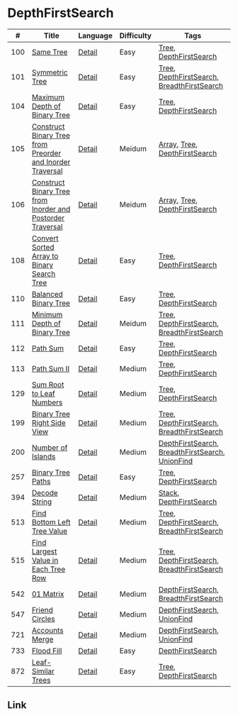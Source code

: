 # DepthFirstSearch
|#|Title|Language|Difficulty|Tags|
|-|-----|--------|----------|----|
|100|[Same Tree](https://leetcode.com/problems/same-tree)|[Detail](https://github.com/ZacharyChang/leetcode/tree/master/100.same-tree)|Easy|[Tree], [DepthFirstSearch]|
|101|[Symmetric Tree](https://leetcode.com/problems/symmetric-tree)|[Detail](https://github.com/ZacharyChang/leetcode/tree/master/101.symmetric-tree)|Easy|[Tree], [DepthFirstSearch], [BreadthFirstSearch]|
|104|[Maximum Depth of Binary Tree](https://leetcode.com/problems/maximum-depth-of-binary-tree)|[Detail](https://github.com/ZacharyChang/leetcode/tree/master/104.maximum-depth-of-binary-tree)|Easy|[Tree], [DepthFirstSearch]|
|105|[Construct Binary Tree from Preorder and Inorder Traversal](https://leetcode.com/problems/construct-binary-tree-from-preorder-and-inorder-traversal)|[Detail](https://github.com/ZacharyChang/leetcode/tree/master/105.construct-binary-tree-from-preorder-and-inorder-traversal)|Meidum|[Array], [Tree], [DepthFirstSearch]|
|106|[Construct Binary Tree from Inorder and Postorder Traversal](https://leetcode.com/problems/construct-binary-tree-from-inorder-and-postorder-traversal)|[Detail](https://github.com/ZacharyChang/leetcode/tree/master/106.construct-binary-tree-from-inorder-and-postorder-traversal)|Meidum|[Array], [Tree], [DepthFirstSearch]|
|108|[Convert Sorted Array to Binary Search Tree](https://leetcode.com/problems/convert-sorted-array-to-binary-search-tree)|[Detail](https://github.com/ZacharyChang/leetcode/tree/master/108.convert-sorted-array-to-binary-search-tree)|Easy|[Tree], [DepthFirstSearch]|
|110|[Balanced Binary Tree](https://leetcode.com/problems/balanced-binary-tre)|[Detail](https://github.com/ZacharyChang/leetcode/tree/master/110.balanced-binary-tre)|Easy|[Tree], [DepthFirstSearch]|
|111|[Minimum Depth of Binary Tree](https://leetcode.com/problems/minimum-depth-of-binary-tree)|[Detail](https://github.com/ZacharyChang/leetcode/tree/master/111.minimum-depth-of-binary-tree)|Meidum|[Tree], [DepthFirstSearch], [BreadthFirstSearch]|
|112|[Path Sum](https://leetcode.com/problems/path-sum)|[Detail](https://github.com/ZacharyChang/leetcode/tree/master/112.path-sum)|Easy|[Tree], [DepthFirstSearch]|
|113|[Path Sum II](https://leetcode.com/problems/path-sum-ii)|[Detail](https://github.com/ZacharyChang/leetcode/tree/master/113.path-sum-ii)|Medium|[Tree], [DepthFirstSearch]|
|129|[Sum Root to Leaf Numbers](https://leetcode.com/problems/sum-root-to-leaf-numbers)|[Detail](https://github.com/ZacharyChang/leetcode/tree/master/129.sum-root-to-leaf-numbers)|Medium|[Tree], [DepthFirstSearch]|
|199|[Binary Tree Right Side View](https://leetcode.com/problems/binary-tree-right-side-view)|[Detail](https://github.com/ZacharyChang/leetcode/tree/master/199.binary-tree-right-side-view)|Medium|[Tree], [DepthFirstSearch], [BreadthFirstSearch]|
|200|[Number of Islands](https://leetcode.com/problems/number-of-islands)|[Detail](https://github.com/ZacharyChang/leetcode/tree/master/200.number-of-islands)|Medium|[DepthFirstSearch], [BreadthFirstSearch], [UnionFind]|
|257|[Binary Tree Paths](https://leetcode.com/problems/binary-tree-paths)|[Detail](https://github.com/ZacharyChang/leetcode/tree/master/257.binary-tree-paths)|Easy|[Tree], [DepthFirstSearch]|
|394|[Decode String](https://leetcode.com/problems/decode-string)|[Detail](https://github.com/ZacharyChang/leetcode/tree/master/394.decode-string)|Medium|[Stack], [DepthFirstSearch]|
|513|[Find Bottom Left Tree Value](https://leetcode.com/problems/find-bottom-left-tree-value)|[Detail](https://github.com/ZacharyChang/leetcode/tree/master/513.find-bottom-left-tree-value)|Medium|[Tree], [DepthFirstSearch], [BreadthFirstSearch]|
|515|[Find Largest Value in Each Tree Row](https://leetcode.com/problems/find-largest-value-in-each-tree-row)|[Detail](https://github.com/ZacharyChang/leetcode/tree/master/515.find-largest-value-in-each-tree-row)|Medium|[Tree], [DepthFirstSearch], [BreadthFirstSearch]|
|542|[01 Matrix](https://leetcode.com/problems/01-matrix)|[Detail](https://github.com/ZacharyChang/leetcode/tree/master/542.01-matrix)|Medium|[DepthFirstSearch], [BreadthFirstSearch]|
|547|[Friend Circles](https://leetcode.com/problems/friend-circles)|[Detail](https://github.com/ZacharyChang/leetcode/tree/master/547.friend-circles)|Medium|[DepthFirstSearch], [UnionFind]|
|721|[Accounts Merge](https://leetcode.com/problems/accounts-merge)|[Detail](https://github.com/ZacharyChang/leetcode/tree/master/721.accounts-merge)|Medium|[DepthFirstSearch], [UnionFind]|
|733|[Flood Fill](https://leetcode.com/problems/flood-fill)|[Detail](https://github.com/ZacharyChang/leetcode/tree/master/733.flood-fill)|Easy|[DepthFirstSearch]|
|872|[Leaf-Similar Trees](https://leetcode.com/problems/leaf-similar-trees)|[Detail](https://github.com/ZacharyChang/leetcode/tree/master/872.leaf-similar-trees)|Easy|[Tree], [DepthFirstSearch]|

## Link
[Array]: https://github.com/ZacharyChang/leetcode/tree/master/tags/array.md
[Backtracking]: https://github.com/ZacharyChang/leetcode/tree/master/tags/backtracking.md
[BinarySearch]: https://github.com/ZacharyChang/leetcode/tree/master/tags/binary-search.md
[BitManipulation]: https://github.com/ZacharyChang/leetcode/tree/master/tags/bit-manipulation.md
[BreadthFirstSearch]: https://github.com/ZacharyChang/leetcode/tree/master/tags/breadth-first-search.md
[Database]: https://github.com/ZacharyChang/leetcode/tree/master/tags/database.md
[DepthFirstSearch]: https://github.com/ZacharyChang/leetcode/tree/master/tags/depth-first-search.md
[Design]: https://github.com/ZacharyChang/leetcode/tree/master/tags/design.md
[DivideAndConquer]: https://github.com/ZacharyChang/leetcode/tree/master/tags/divide-and-conquer.md
[DynamicProgramming]: https://github.com/ZacharyChang/leetcode/tree/master/tags/dynamic-programming.md
[Graph]: https://github.com/ZacharyChang/leetcode/tree/master/tags/graph.md
[Greedy]: https://github.com/ZacharyChang/leetcode/tree/master/tags/greedy.md
[HashTable]: https://github.com/ZacharyChang/leetcode/tree/master/tags/hash-table.md
[Heap]: https://github.com/ZacharyChang/leetcode/tree/master/tags/heap.md
[LinkedList]: https://github.com/ZacharyChang/leetcode/tree/master/tags/linked-list.md
[Math]: https://github.com/ZacharyChang/leetcode/tree/master/tags/math.md
[Sort]: https://github.com/ZacharyChang/leetcode/tree/master/tags/sort.md
[Stack]: https://github.com/ZacharyChang/leetcode/tree/master/tags/stack.md
[String]: https://github.com/ZacharyChang/leetcode/tree/master/tags/string.md
[Tree]: https://github.com/ZacharyChang/leetcode/tree/master/tags/tree.md
[Trie]: https://github.com/ZacharyChang/leetcode/tree/master/tags/trie.md
[TwoPointers]: https://github.com/ZacharyChang/leetcode/tree/master/tags/two-pointers.md
[UnionFind]: https://github.com/ZacharyChang/leetcode/tree/master/tags/union-find.md